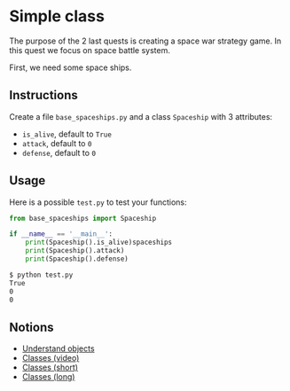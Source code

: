 # Simple class

The purpose of the 2 last quests is creating a space war strategy game. In this quest  we focus on space battle system.

First, we need some space ships.

## Instructions

Create a file `base_spaceships.py` and a class `Spaceship` with 3 attributes:

* `is_alive`, default to `True`
* `attack`, default to `0`
* `defense`, default to `0`


## Usage

Here is a possible `test.py` to test your functions:

```python
from base_spaceships import Spaceship

if __name__ == '__main__':
    print(Spaceship().is_alive)spaceships
    print(Spaceship().attack)
    print(Spaceship().defense)
```

```bash
$ python test.py
True
0
0
```


## Notions

* [Understand objects](https://openclassrooms.com/fr/courses/7150616-apprenez-la-programmation-orientee-objet-avec-python/7197146-comprenez-la-programmation-orientee-objet)
* [Classes (video)](https://youtu.be/dkJjidsg15c)
* [Classes (short)](https://www.w3schools.com/python/python_classes.asp)
* [Classes (long)](https://openclassrooms.com/fr/courses/7150616-apprenez-la-programmation-orientee-objet-avec-python/7195400-ecrivez-une-classe-python)
